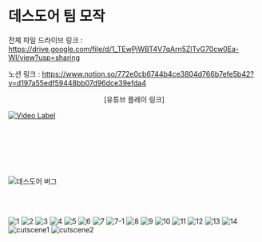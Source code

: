 # 데스도어 팀 모작

전체 파일 드라이브 링크 : https://drive.google.com/file/d/1_TEwPjWBT4V7qArn5ZlTvG70cw0Ea-WI/view?usp=sharing  

노션 링크 : https://www.notion.so/772e0cb6744b4ce3804d766b7efe5b42?v=d197a55edf59448bb07d96dce39efda4
<div align="center">[유튜브 플레이 링크]</div> 

[![Video Label](http://img.youtube.com/vi/QFDUSIE5G-M/0.jpg)](https://youtu.be/QFDUSIE5G-M)  

</br></br></br></br></br>

![데스도어 버그](https://github.com/sangy227/DirectX11_3D_Team/assets/55933570/2b13ff8b-195d-42c4-8d79-b04e887eac95)

</br></br>

![1](https://github.com/sangy227/sangy227/assets/55933570/7526e9f3-21bd-4f7c-b442-76eb3c800646)
![2](https://github.com/sangy227/sangy227/assets/55933570/b4157d64-e7d5-4bce-8da2-b8bd2199eb4d)
![3](https://github.com/sangy227/sangy227/assets/55933570/db541856-4ea9-4253-81cc-a5a3e14bfe8d)
![4](https://github.com/sangy227/sangy227/assets/55933570/efc71c89-ed66-4ca1-a8ff-c48346d91eda)
![5](https://github.com/sangy227/sangy227/assets/55933570/bfe485cb-9a51-40e0-a069-6fb95807f57e)
![6](https://github.com/sangy227/sangy227/assets/55933570/7f814e3a-26c8-4ee8-8ea2-5873431b0608)
![7](https://github.com/sangy227/sangy227/assets/55933570/ee36f761-acc9-42c3-b51c-8d3765dfd2f3)
![7-1](https://github.com/sangy227/sangy227/assets/55933570/e21bdd42-868b-4182-9db7-98bb2bc67ac9)
![8](https://github.com/sangy227/sangy227/assets/55933570/0a916c8a-6c2b-49e7-89b1-bba50545078e)
![9](https://github.com/sangy227/sangy227/assets/55933570/c10aae48-e32b-4901-bb2a-d05bb778b8f0)
![10](https://github.com/sangy227/sangy227/assets/55933570/108caa29-d9f7-4a46-b9c3-7cd76efa1aac)
![11](https://github.com/sangy227/sangy227/assets/55933570/36941613-f66d-44d6-a516-b3400a105585)
![12](https://github.com/sangy227/sangy227/assets/55933570/252abf53-c676-4972-bc92-5f2ff95f6e4a)
![13](https://github.com/sangy227/sangy227/assets/55933570/a2d9601e-a2b5-4934-b8c0-0bfefd2ece17)
![14](https://github.com/sangy227/sangy227/assets/55933570/c1eaa9ce-2240-4658-a6f1-afdf4166bdd7)
![cutscene1](https://github.com/sangy227/sangy227/assets/55933570/d1b08dbc-4756-475d-8d4b-10fc45776ece)
![cutscene2](https://github.com/sangy227/sangy227/assets/55933570/2f7f3a07-be8f-41ca-abcd-bb67a1031145)
